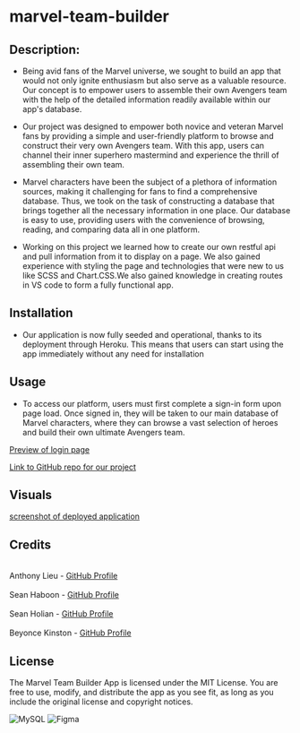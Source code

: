 # marvel-team-builder

## Description: 

- Being avid fans of the Marvel universe, we sought to build an app that would not only ignite enthusiasm but also serve as a valuable resource. Our concept is to empower users to assemble their own Avengers team with the help of the detailed information readily available within our app's database.

- Our project was designed to empower both novice and veteran Marvel fans by providing a simple and user-friendly platform to browse and construct their very own Avengers team. With this app, users can channel their inner superhero mastermind and experience the thrill of assembling their own team.

- Marvel characters have been the subject of a plethora of information sources, making it challenging for fans to find a comprehensive database. Thus, we took on the task of constructing a database that brings together all the necessary information in one place. Our database is easy to use, providing users with the convenience of browsing, reading, and comparing data all in one platform.

- Working on this project we learned how to create our own restful api and pull information from it to display on a page. We also gained experience with styling the page and technologies that were new to us like SCSS and Chart.CSS.We also gained knowledge in creating routes in VS code to form a fully functional app.

## Installation 
- Our application is now fully seeded and operational, thanks to its deployment through Heroku. This means that users can start using the app immediately without any need for installation

## Usage
- To access our platform, users must first complete a sign-in form upon page load. Once signed in, they will be taken to our main database of Marvel characters, where they can browse a vast selection of heroes and build their own ultimate Avengers team.

[Preview of login page](assets/images/screenshot-login.png)

[Link to GitHub repo for our project](https://github.com/anthonylieu/marvel-team-builder)



## Visuals
[screenshot of deployed application](assets/images/screenshot.png)
   

## Credits
<br>Anthony Lieu - [GitHub Profile](https://github.com/anthonylieu)</br>
<br>Sean Haboon - [GitHub Profile](https://github.com/shaboon)</br>
<br>Sean Holian - [GitHub Profile](https://github.com/seannoway)</br>
<br>Beyonce Kinston - [GitHub Profile](https://github.com/BeyonceKinston)</br>

## License 
The Marvel Team Builder App is licensed under the MIT License. You are free to use, modify, and distribute the app as you see fit, as long as you include the original license and copyright notices.

![MySQL](https://img.shields.io/badge/mysql-%2300f.svg?style=for-the-badge&logo=mysql&logoColor=white) ![Figma](https://img.shields.io/badge/figma-%23F24E1E.svg?style=for-the-badge&logo=figma&logoColor=white)
